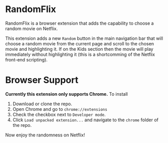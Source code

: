 # RandomFlix

RandomFlix is a browser extension that adds the capability to choose a random movie on Netflix.

This extension adds a new `Random` button in the main navigation bar that will choose a random movie from the current page and scroll to the chosen movie and highlighting it. If on the
Kids section then the movie will play immediately without highlighting it (this is a shortcomming of the Netflix front-end scripting).


# Browser Support

**Currently this extension only supports Chrome.** To install

1. Download or clone the repo.
2. Open Chrome and go to `chrome://extensions`
3. Check the checkbox next to `Developer mode`.
4. Click `Load unpacked extension...` and navigate to the `chrome` folder of the repo.

Now enjoy the randomness on Netflix!